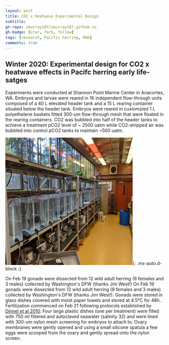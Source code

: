 ```yaml
---
layout: post
title: CO2 x Heatwave Experimental Design
subtitle: 
gh-repo: cmurray187/cmurray187.github.io
gh-badge: [star, fork, follow]
tags: [research, Pacific herring, RNA]
comments: true
---
```


## Winter 2020: Experimental design for CO2 x heatwave effects in Pacifc herring early life-satges


Experiments were conducted at Shannon Point Marine Center in Anacortes, WA. Embryos and larvae were reared in 16 independent flow-through units composed of a 40 L elevated header tank and a 15 L rearing container situated below the header tank. Embryos were reared in customzied 1 L polyethelene baskets fitted 300-um flow-through mesh that were floated in the rearing containers. CO2 was bubbled into half of the header tanks to achieve a treatment pCO2 level of ~ 2500 uatm while CO2-stripped air was bubbled into control pCO2 tanks to maintain ~500 uatm. 

<img src="https://raw.githubusercontent.com/cmurray187/cmurray187.github.io/master/notebookimages/Exp3%20design/setup_image.jpg" width="400" height="400">{: .mx-auto.d-block :}




On Feb 19 gonads were dissected from 12 wild adult herring (9 females and 3 males) collected by Washington's DFW (thanks Jim West!) On Feb 19 gonads were dissected from 12 wild adult herring (9 females and 3 males) collected by Washington's DFW (thanks Jim West!). Gonads were stored in glass dishes covered with moist paper towels and stored at 4.5°C for 48h.  Fertilization commenced on Feb 21 following protocols established by [Dinnel et al 2010](https://link.springer.com/article/10.1007/s00244-010-9600-8). Four large plastic dishes (one per treatment) were filled with 750 ml filtered and autoclaved seawater (salinity 32) and were lined with 300-um nylon mesh screening for embryos to attach to. Ovary membranes were gently opened and using a small silicone spatula a few eggs were scooped from the ovary and gently spread onto the nylon screen. 
